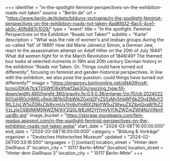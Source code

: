 +++
identifier = "in-the-spotlight-feminist-perspectives-on-the-exhibition-roads-not-taken"
source = "Berlin.de"
url = "https://www.berlin.de/tickets/bildung-vortraege/in-the-spotlight-feminist-perspectives-on-the-exhibition-roads-not-taken-8ad8fd32-6ac5-4ce1-ab0c-40fb887c1029/"
type = "event"
title = "In the spotlight. Feminist Perspectives on the Exhibition “Roads not Taken”"
subtitle = "Karte"
description = "What was the role of women's and lesbian groups during the so-called 'fall' of 1989? How did Marie Jalowicz Simon, a German Jew, react to the assassination attempt on Adolf Hitler on the 20th of July 1944? What did women fight for in the March Revolution of 1848/49? The themed tour looks at selected moments in 19th and 20th century German history in the exhibition “Roads not Taken. Or: Things could have turned out differently”, focusing on feminist and gender-historical perspectives. In line with the exhibition, we also pose the question: could things have turned out differently?"
image = "https://imgproxy.berlinonline.net/qNA0lIhysK-bcnsUDKjA7tckT0SWfO6x9fpkf3wi3Os/resizing_type:fill-down/width:480/height:360/gravity:fp:0.5:0.38/enlarge:1/q:70/cb:2024022601/aHR0cHM6Ly9wb3B1bGEtbWlkZGxld2FyZS5zMy5hbWF6b25hd3MuY29tL2JvLW1pZGRsZXdhcmUvYm8uYmRlX2NoYW5uZWwuZXZlbnQvaW1hZ2VzLzIxOS80MjM0NWZlNi1hY2Q0LWEzM2YtYmVkYi1kZWZmZWI4NzViNmYuanBn.jpg"
image_bucket = "https://storage.googleapis.com/fem-readup.appspot.com/in-the-spotlight-feminist-perspectives-on-the-exhibition-roads-not-taken.webp"
start_date = "2024-03-08T16:00:00.000"
end_date = "2024-03-08T16:00:00.000"
category = "Bildung & Vorträge"
organizer = "Deutsches Historisches Museum"
updated = "2024-02-26T00:33:16.000"
languages = []
[contact]
location_street = "Hinter dem Gießhaus 3"
location_city = " 10117 Berlin-Mitte"
[location]
location_street = "Hinter dem Gießhaus 3"
location_city = " 10117 Berlin-Mitte"
+++